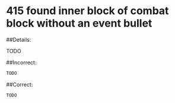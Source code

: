 # 415 found inner block of combat block without an event bullet

##Details:

TODO

##Incorrect:

```markdown
TODO
```

##Correct:

```markdown
TODO
```